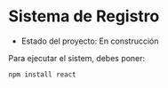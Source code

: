 <h1> Sistema de Registro </h1>

- Estado del proyecto: En construcción

Para ejecutar el sistem, debes poner:

```npm install react```
